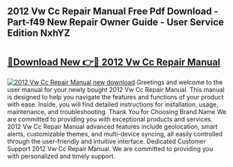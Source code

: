 ## 2012 Vw Cc Repair Manual Free Pdf Download - Part-f49 New Repair Owner Guide - User Service Edition NxhYZ

# <h2><a href="http://bc3733.oget.top/?id=2012+Vw+Cc+Repair+Manual">🔗Download New 👉🔴 2012 Vw Cc Repair Manual</a></h2>

[![2012 Vw Cc Repair Manual new download](https://i.imgur.com/5g1atiW.png)](http://bc3733.oget.top/?id=2012+Vw+Cc+Repair+Manual)
Greetings and welcome to the user manual for your newly bought 2012 Vw Cc Repair Manual. This manual is designed to help you navigate the features and functions of your product with ease. Inside, you will find detailed instructions for installation, usage, maintenance, and troubleshooting. Thank You for Choosing Brand Name We are committed to providing you with exceptional products and services. 2012 Vw Cc Repair Manual advanced features include geolocation, smart alerts, customizable themes, and multi-device syncing, all easily controlled through the user-friendly and intuitive interface. Dedicated Customer Support 2012 Vw Cc Repair Manual. We are committed to providing you with personalized and timely support.
